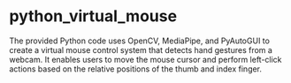 # python_virtual_mouse
The provided Python code uses OpenCV, MediaPipe, and PyAutoGUI to create a virtual mouse control system that detects hand gestures from a webcam. It enables users to move the mouse cursor and perform left-click actions based on the relative positions of the thumb and index finger.
